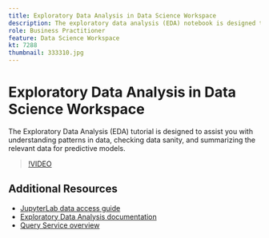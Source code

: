 ```yaml
---
title: Exploratory Data Analysis in Data Science Workspace
description: The exploratory data analysis (EDA) notebook is designed to assist you with discovering patterns in data, checking data sanity, and summarizing the relevant data for predictive models.
role: Business Practitioner
feature: Data Science Workspace
kt: 7288
thumbnail: 333310.jpg
---
```


# Exploratory Data Analysis in Data Science Workspace

The Exploratory Data Analysis (EDA) tutorial is designed to assist you with understanding patterns in data, checking data sanity, and summarizing the relevant data for predictive models.

>[!VIDEO](https://video.tv.adobe.com/v/333310)

## Additional Resources

* [JupyterLab data access guide](https://www.adobe.com/go/jupyterlab-notebook-data-access-en)
* [Exploratory Data Analysis documentation](https://experienceleague.adobe.com/docs/experience-platform/data-science-workspace/jupyterlab/eda-notebook.html?lang=en)
* [Query Service overview](http://www.adobe.com/go/query-service-home-en)